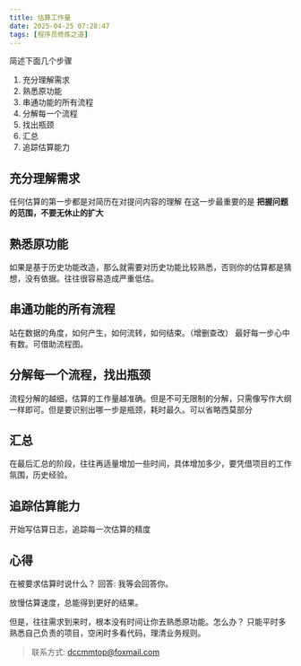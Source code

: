 ```yaml
---
title: 估算工作量
date: 2025-04-25 07:28:47
tags: [程序员修炼之道]
---
```


简述下面几个步骤
1. 充分理解需求
2. 熟悉原功能
3. 串通功能的所有流程
4. 分解每一个流程
5. 找出瓶颈
6. 汇总
7. 追踪估算能力

## 充分理解需求
任何估算的第一步都是对简历在对提问内容的理解
在这一步最重要的是 **把握问题的范围，不要无休止的扩大**

## 熟悉原功能
如果是基于历史功能改造，那么就需要对历史功能比较熟悉，否则你的估算都是猜想，没有依据。往往很容易造成严重低估。

## 串通功能的所有流程
站在数据的角度，如何产生，如何流转，如何结束。（增删查改）
最好每一步心中有数。可借助流程图。

## 分解每一个流程，找出瓶颈
流程分解的越细，估算的工作量越准确。但是不可无限制的分解，只需像写作大纲一样即可。但是要识别出哪一步是瓶颈，耗时最久。可以省略西莫部分

## 汇总
在最后汇总的阶段，往往再适量增加一些时间，具体增加多少，要凭借项目的工作氛围，历史经验。

## 追踪估算能力
开始写估算日志，追踪每一次估算的精度

## 心得
在被要求估算时说什么？
回答: 我等会回答你。

放慢估算速度，总能得到更好的结果。 

但是，往往需求到来时，根本没有时间让你去熟悉原功能。怎么办？
只能平时多熟悉自己负责的项目，空闲时多看代码，理清业务规则。


> 联系方式: dccmmtop@foxmail.com